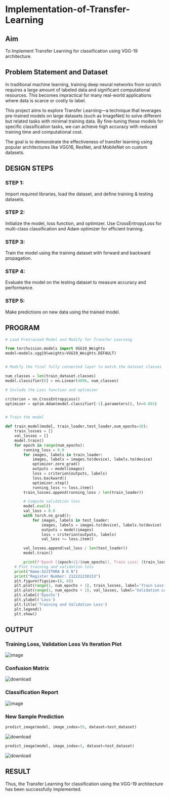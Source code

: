 # Implementation-of-Transfer-Learning
## Aim
To Implement Transfer Learning for classification using VGG-19 architecture.

## Problem Statement and Dataset
In traditional machine learning, training deep neural networks from scratch requires a large amount of labeled data and significant computational resources. This becomes impractical for many real-world applications where data is scarce or costly to label.

This project aims to explore Transfer Learning—a technique that leverages pre-trained models on large datasets (such as ImageNet) to solve different but related tasks with minimal training data. By fine-tuning these models for specific classification tasks, we can achieve high accuracy with reduced training time and computational cost.

The goal is to demonstrate the effectiveness of transfer learning using popular architectures like VGG16, ResNet, and MobileNet on custom datasets.

## DESIGN STEPS
### STEP 1:
Import required libraries, load the dataset, and define training & testing datasets.

### STEP 2:
Initialize the model, loss function, and optimizer. Use CrossEntropyLoss for multi-class classification and Adam optimizer for efficient training.

### STEP 3:
Train the model using the training dataset with forward and backward propagation.

### STEP 4:
Evaluate the model on the testing dataset to measure accuracy and performance.

### STEP 5:
Make predictions on new data using the trained model.

## PROGRAM

```python
# Load Pretrained Model and Modify for Transfer Learning

from torchvision.models import VGG19_Weights
model=models.vgg19(weights=VGG19_Weights.DEFAULT)

```
```python

# Modify the final fully connected layer to match the dataset classes

num_classes = len(train_dataset.classes)
model.classifier[6] = nn.Linear(4096, num_classes)

```
```python
# Include the Loss function and optimizer

criterion = nn.CrossEntropyLoss()
optimizer = optim.Adam(model.classifier[-1].parameters(), lr=0.001)

```
```python

# Train the model

def train_model(model, train_loader,test_loader,num_epochs=10):
    train_losses = []
    val_losses = []
    model.train()
    for epoch in range(num_epochs):
        running_loss = 0.0
        for images, labels in train_loader:
            images, labels = images.to(device), labels.to(device)
            optimizer.zero_grad()
            outputs = model(images)
            loss = criterion(outputs, labels)
            loss.backward()
            optimizer.step()
            running_loss += loss.item()
        train_losses.append(running_loss / len(train_loader))

        # Compute validation loss
        model.eval()
        val_loss = 0.0
        with torch.no_grad():
            for images, labels in test_loader:
                images, labels = images.to(device), labels.to(device)
                outputs = model(images)
                loss = criterion(outputs, labels)
                val_loss += loss.item()

        val_losses.append(val_loss / len(test_loader))
        model.train()

        print(f'Epoch [{epoch+1}/{num_epochs}], Train Loss: {train_losses[-1]:.4f}, Validation Loss: {val_losses[-1]:.4f}')
    # Plot training and validation loss
    print("Name:SUJITHRA B K N")
    print("Register Number: 212222230153")
    plt.figure(figsize=(8, 6))
    plt.plot(range(1, num_epochs + 1), train_losses, label='Train Loss', marker='o')
    plt.plot(range(1, num_epochs + 1), val_losses, label='Validation Loss', marker='s')
    plt.xlabel('Epochs')
    plt.ylabel('Loss')
    plt.title('Training and Validation Loss')
    plt.legend()
    plt.show()

```

## OUTPUT
### Training Loss, Validation Loss Vs Iteration Plot

![image](https://github.com/user-attachments/assets/bcf21b27-4acb-4a20-9749-5965b9005f19)


### Confusion Matrix

![download](https://github.com/user-attachments/assets/27b0364c-9f43-42b3-9b70-5d6536bed281)


### Classification Report

![image](https://github.com/user-attachments/assets/6da941f4-c70e-4971-8a93-7837976e94d6)

### New Sample Prediction

```python
predict_image(model, image_index=55, dataset=test_dataset)
```
![download](https://github.com/user-attachments/assets/7033aeb3-04f1-4d3c-bd9e-0dd79cf47d6e)

```python
predict_image(model, image_index=5, dataset=test_dataset)
```
![download](https://github.com/user-attachments/assets/31dcd4e9-6072-4fc9-9d5a-60657488d113)


## RESULT
Thus, the Transfer Learning for classification using the VGG-19 architecture has been successfully implemented.
